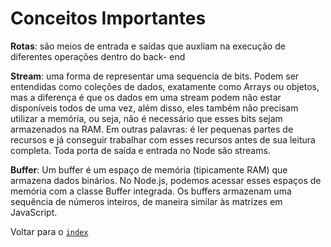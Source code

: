 # Conceitos Importantes

**Rotas**: são meios de entrada e saídas que auxliam na execução de diferentes operações dentro do back- end

**Stream**: uma forma de representar uma sequencia de bits. Podem ser entendidas como coleções de dados, exatamente como Arrays ou objetos, mas a diferença é que os dados em uma stream podem não estar disponíveis todos de uma vez, além disso, eles também não precisam utilizar a memória, ou seja, não é necessário que esses bits sejam armazenados na RAM. Em outras palavras: é ler pequenas partes de recursos e já conseguir trabalhar com esses recursos antes de sua leitura completa. Toda porta de saída e entrada no Node são streams.

**Buffer**: Um buffer é um espaço de memória (tipicamente RAM) que armazena dados binários. No Node.js, podemos acessar esses espaços de memória com a classe Buffer integrada. Os buffers armazenam uma sequência de números inteiros, de maneira similar às matrizes em JavaScript.

Voltar para o [`index`](./index.md)
